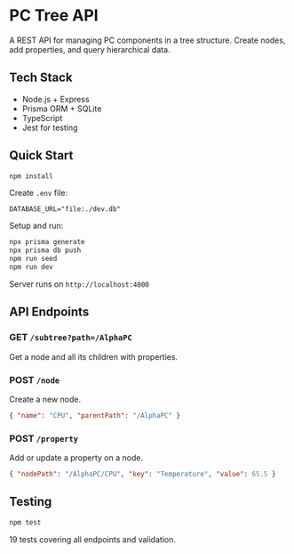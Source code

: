 # PC Tree API

A REST API for managing PC components in a tree structure. Create nodes, add properties, and query hierarchical data.

## Tech Stack

- Node.js + Express
- Prisma ORM + SQLite
- TypeScript
- Jest for testing

## Quick Start

```bash
npm install
```

Create `.env` file:

```
DATABASE_URL="file:./dev.db"
```

Setup and run:

```bash
npx prisma generate
npx prisma db push
npm run seed
npm run dev
```

Server runs on `http://localhost:4000`

## API Endpoints

### GET `/subtree?path=/AlphaPC`

Get a node and all its children with properties.

### POST `/node`

Create a new node.

```json
{ "name": "CPU", "parentPath": "/AlphaPC" }
```

### POST `/property`

Add or update a property on a node.

```json
{ "nodePath": "/AlphaPC/CPU", "key": "Temperature", "value": 65.5 }
```

## Testing

```bash
npm test
```

19 tests covering all endpoints and validation.
